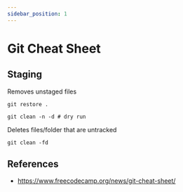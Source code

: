 ```yaml
---
sidebar_position: 1
---
```


# Git Cheat Sheet

## Staging

Removes unstaged files
```
git restore .
```
```
git clean -n -d # dry run
```
Deletes files/folder that are untracked
```
git clean -fd 
```

## References

- https://www.freecodecamp.org/news/git-cheat-sheet/